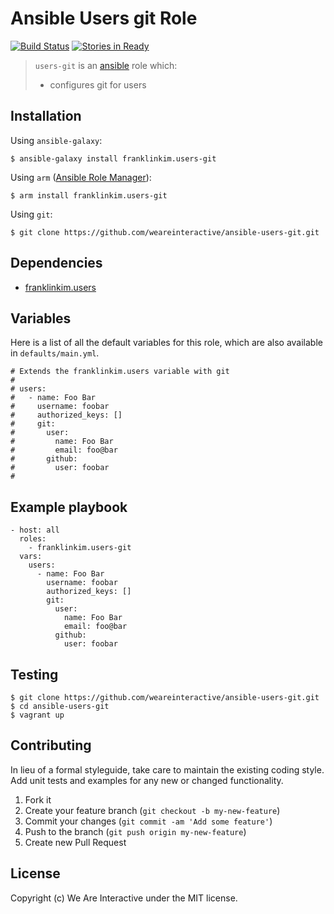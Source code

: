 # Ansible Users git Role

[![Build Status](https://travis-ci.org/weareinteractive/ansible-users-git.png?branch=master)](https://travis-ci.org/weareinteractive/ansible-users-git)
[![Stories in Ready](https://badge.waffle.io/weareinteractive/ansible-users-git.svg?label=ready&title=Ready)](http://waffle.io/weareinteractive/ansible-users-git)

> `users-git` is an [ansible](http://www.ansible.com) role which: 
> 
> * configures git for users

## Installation

Using `ansible-galaxy`:

```
$ ansible-galaxy install franklinkim.users-git
```

Using `arm` ([Ansible Role Manager](https://github.com/mirskytech/ansible-role-manager/)):

```
$ arm install franklinkim.users-git
```

Using `git`:

```
$ git clone https://github.com/weareinteractive/ansible-users-git.git
```

## Dependencies

* [franklinkim.users](https://github.com/weareinteractive/ansible-users)

## Variables

Here is a list of all the default variables for this role, which are also available in `defaults/main.yml`.

```
# Extends the franklinkim.users variable with git
# 
# users:
#   - name: Foo Bar
#     username: foobar
#     authorized_keys: []
#     git: 
#       user:
#         name: Foo Bar
#         email: foo@bar
#       github:
#         user: foobar
#
```

## Example playbook

```
- host: all
  roles: 
    - franklinkim.users-git
  vars:
    users:
      - name: Foo Bar
        username: foobar
        authorized_keys: []
        git:
          user:
            name: Foo Bar
            email: foo@bar
          github:
            user: foobar
```

## Testing

```
$ git clone https://github.com/weareinteractive/ansible-users-git.git
$ cd ansible-users-git
$ vagrant up
```

## Contributing
In lieu of a formal styleguide, take care to maintain the existing coding style. Add unit tests and examples for any new or changed functionality.

1. Fork it
2. Create your feature branch (`git checkout -b my-new-feature`)
3. Commit your changes (`git commit -am 'Add some feature'`)
4. Push to the branch (`git push origin my-new-feature`)
5. Create new Pull Request

## License
Copyright (c) We Are Interactive under the MIT license.
